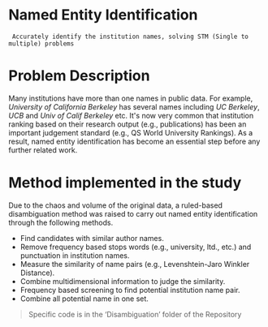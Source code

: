 # Named Entity Identification
     Accurately identify the institution names, solving STM (Single to multiple) problems

# Problem Description
Many institutions have more than one names in public data. For example, *University of California Berkeley* has several names including 
*UC Berkeley*, *UCB* and *Univ of Calif Berkeley* etc. It's now very common that institution ranking based on their research output (e.g., publications) has been an important judgement standard (e.g., QS World University Rankings). As a result, named entity identification has become an essential step before any further related work.

# Method implemented in the study
Due to the chaos and volume of the original data, a ruled-based disambiguation method was raised to carry out named entity identification through the following methods.
- Find candidates with similar author names.
- Remove frequency based stops words (e.g., university, ltd., etc.) and punctuation in institution names.
- Measure the similarity of name pairs (e.g., Levenshtein-Jaro Winkler Distance).
- Combine multidimensional information to judge the similarity.
- Frequency based screening to find potential institution name pair.
- Combine all potential name in one set.
> Specific code is in the ‘Disambiguation’ folder of the Repository
